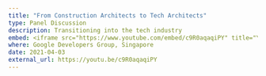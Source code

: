 ```yaml
---
title: "From Construction Architects to Tech Architects"
type: Panel Discussion
description: Transitioning into the tech industry
embed: <iframe src="https://www.youtube.com/embed/c9R0aqaqiPY" title="YouTube video player" frameborder="0" allow="accelerometer; autoplay; clipboard-write; encrypted-media; gyroscope; picture-in-picture" allowfullscreen></iframe>
where: Google Developers Group, Singapore
date: 2021-04-03
external_url: https://youtu.be/c9R0aqaqiPY
---
```

